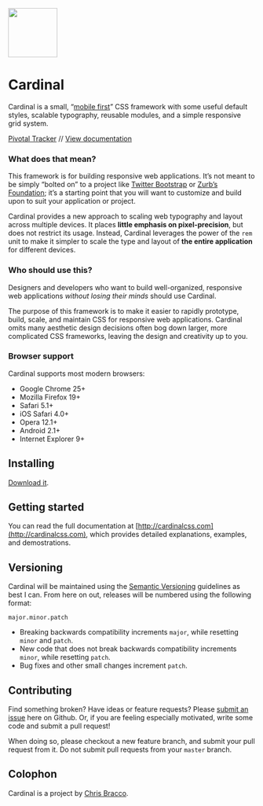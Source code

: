 <a href="http://cardinalcss.com">
	<img src="http://cardinalcss.com/img/logo.png" width="100px">
</a>

# Cardinal

Cardinal is a small, “[mobile first](http://cbrac.co/116bQqk)” CSS framework with some useful default styles, scalable typography, reusable modules, and a simple responsive grid system.

[Pivotal Tracker](https://www.pivotaltracker.com/s/projects/803361) // [View documentation](http://cardinalcss.com)

### What does that mean?

This framework is for building responsive web applications. It’s not meant to be simply “bolted on” to a project like [Twitter Bootstrap](http://getbootstrap.com) or [Zurb’s Foundation](http://foundation.zurb.com); it’s a starting point that you will want to customize and build upon to suit your application or project.

Cardinal provides a new approach to scaling web typography and layout across multiple devices. It places **little emphasis on pixel-precision**, but does not restrict its usage. Instead, Cardinal leverages the power of the `rem` unit to make it simpler to scale the type and layout of **the entire application** for different devices.

### Who should use this?

Designers and developers who want to build well-organized, responsive web applications *without losing their minds* should use Cardinal.

The purpose of this framework is to make it easier to rapidly prototype, build, scale, and maintain CSS for responsive web applications. Cardinal omits many aesthetic design decisions often bog down larger, more complicated CSS frameworks, leaving the design and creativity up to you.

### Browser support

Cardinal supports most modern browsers: 

* Google Chrome 25+
* Mozilla Firefox 19+
* Safari 5.1+
* iOS Safari 4.0+
* Opera 12.1+
* Android 2.1+
* Internet Explorer 9+

## Installing

[Download it](https://github.com/cbracco/Cardinal/archive/master.zip).

## Getting started

You can read the full documentation at [http://cardinalcss.com](http://cardinalcss.com), which provides detailed explanations, examples, and demostrations.

## Versioning

Cardinal will be maintained using the [Semantic Versioning](http://semver.org/) guidelines as best I can. From here on out, releases will be numbered using the following format:

`major.minor.patch`

* Breaking backwards compatibility increments `major`, while resetting `minor` and `patch`.
* New code that does not break backwards compatibility increments `minor`, while resetting `patch`.
* Bug fixes and other small changes increment `patch`.

## Contributing

Find something broken? Have ideas or feature requests? Please [submit an issue](https://github.com/cbracco/Cardinal/issues/new) here on Github. Or, if you are feeling especially motivated, write some code and submit a pull request! 

When doing so, please checkout a new feature branch, and submit your pull request from it. Do not submit pull requests from your `master` branch.

## Colophon

Cardinal is a project by [Chris Bracco](http://cbracco.me).